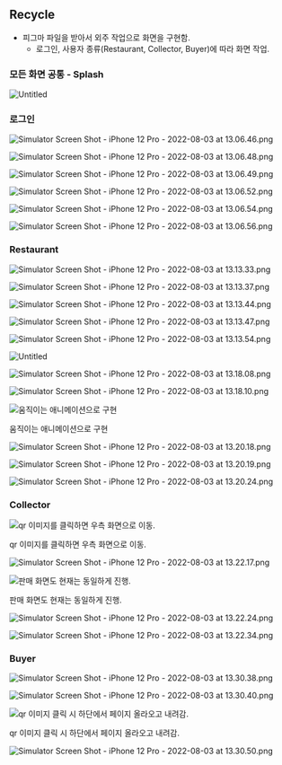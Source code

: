 ## Recycle

- 피그마 파일을 받아서 외주 작업으로 화면을 구현함.
    - 로그인, 사용자 종류(Restaurant, Collector, Buyer)에 따라 화면 작업.

### 모든 화면 공통 - Splash

![Untitled](https://s3-us-west-2.amazonaws.com/secure.notion-static.com/226c5b05-750a-41d7-96fb-7be704b95604/Untitled.png)

### 로그인

![Simulator Screen Shot - iPhone 12 Pro - 2022-08-03 at 13.06.46.png](https://s3-us-west-2.amazonaws.com/secure.notion-static.com/7169ee2f-582b-4038-8545-593f0154b89e/Simulator_Screen_Shot_-_iPhone_12_Pro_-_2022-08-03_at_13.06.46.png)

![Simulator Screen Shot - iPhone 12 Pro - 2022-08-03 at 13.06.48.png](https://s3-us-west-2.amazonaws.com/secure.notion-static.com/208e3f60-6767-4fbb-9d3f-911b8d627f8e/Simulator_Screen_Shot_-_iPhone_12_Pro_-_2022-08-03_at_13.06.48.png)

![Simulator Screen Shot - iPhone 12 Pro - 2022-08-03 at 13.06.49.png](https://s3-us-west-2.amazonaws.com/secure.notion-static.com/23605e06-afdc-465c-b4f4-1167bf69859d/Simulator_Screen_Shot_-_iPhone_12_Pro_-_2022-08-03_at_13.06.49.png)

![Simulator Screen Shot - iPhone 12 Pro - 2022-08-03 at 13.06.52.png](https://s3-us-west-2.amazonaws.com/secure.notion-static.com/05c25952-8172-45af-9357-2041a998d4e9/Simulator_Screen_Shot_-_iPhone_12_Pro_-_2022-08-03_at_13.06.52.png)

![Simulator Screen Shot - iPhone 12 Pro - 2022-08-03 at 13.06.54.png](https://s3-us-west-2.amazonaws.com/secure.notion-static.com/ab767194-6162-4361-9a49-0c4a46c9152c/Simulator_Screen_Shot_-_iPhone_12_Pro_-_2022-08-03_at_13.06.54.png)

![Simulator Screen Shot - iPhone 12 Pro - 2022-08-03 at 13.06.56.png](https://s3-us-west-2.amazonaws.com/secure.notion-static.com/d8ce3d69-6449-4879-83cd-fa42f0ab73f3/Simulator_Screen_Shot_-_iPhone_12_Pro_-_2022-08-03_at_13.06.56.png)

### Restaurant

![Simulator Screen Shot - iPhone 12 Pro - 2022-08-03 at 13.13.33.png](https://s3-us-west-2.amazonaws.com/secure.notion-static.com/d0581eff-830e-4759-94c6-4892cbce7a1e/Simulator_Screen_Shot_-_iPhone_12_Pro_-_2022-08-03_at_13.13.33.png)

![Simulator Screen Shot - iPhone 12 Pro - 2022-08-03 at 13.13.37.png](https://s3-us-west-2.amazonaws.com/secure.notion-static.com/d5f2899c-f179-406f-8866-3918df7db07b/Simulator_Screen_Shot_-_iPhone_12_Pro_-_2022-08-03_at_13.13.37.png)

![Simulator Screen Shot - iPhone 12 Pro - 2022-08-03 at 13.13.44.png](https://s3-us-west-2.amazonaws.com/secure.notion-static.com/27d7193a-3bda-4829-a862-682c6bd3b515/Simulator_Screen_Shot_-_iPhone_12_Pro_-_2022-08-03_at_13.13.44.png)

![Simulator Screen Shot - iPhone 12 Pro - 2022-08-03 at 13.13.47.png](https://s3-us-west-2.amazonaws.com/secure.notion-static.com/71ba61e6-6316-41f6-8a1d-19dd5b455a79/Simulator_Screen_Shot_-_iPhone_12_Pro_-_2022-08-03_at_13.13.47.png)

![Simulator Screen Shot - iPhone 12 Pro - 2022-08-03 at 13.13.54.png](https://s3-us-west-2.amazonaws.com/secure.notion-static.com/d076a17d-569d-4035-bbfb-89988ec83748/Simulator_Screen_Shot_-_iPhone_12_Pro_-_2022-08-03_at_13.13.54.png)

![Untitled](https://s3-us-west-2.amazonaws.com/secure.notion-static.com/a566b53d-a0ee-4d42-b220-0ff2b77510bc/Untitled.png)

![Simulator Screen Shot - iPhone 12 Pro - 2022-08-03 at 13.18.08.png](https://s3-us-west-2.amazonaws.com/secure.notion-static.com/48094fcf-446d-48df-8e69-611faf072db1/Simulator_Screen_Shot_-_iPhone_12_Pro_-_2022-08-03_at_13.18.08.png)

![Simulator Screen Shot - iPhone 12 Pro - 2022-08-03 at 13.18.10.png](https://s3-us-west-2.amazonaws.com/secure.notion-static.com/7375995b-320b-4d50-a16d-4694170e419f/Simulator_Screen_Shot_-_iPhone_12_Pro_-_2022-08-03_at_13.18.10.png)

![움직이는 애니메이션으로 구현](https://s3-us-west-2.amazonaws.com/secure.notion-static.com/81c658ed-7194-4806-860b-2a12d0ea96a3/Simulator_Screen_Recording_-_iPhone_12_Pro_-_2022-08-03_at_13.19.42.gif)

움직이는 애니메이션으로 구현

![Simulator Screen Shot - iPhone 12 Pro - 2022-08-03 at 13.20.18.png](https://s3-us-west-2.amazonaws.com/secure.notion-static.com/4072f4c2-1c0a-4911-b441-5262dab5f315/Simulator_Screen_Shot_-_iPhone_12_Pro_-_2022-08-03_at_13.20.18.png)

![Simulator Screen Shot - iPhone 12 Pro - 2022-08-03 at 13.20.19.png](https://s3-us-west-2.amazonaws.com/secure.notion-static.com/37f150d8-1560-4f13-a9c0-4803d618d6ee/Simulator_Screen_Shot_-_iPhone_12_Pro_-_2022-08-03_at_13.20.19.png)

![Simulator Screen Shot - iPhone 12 Pro - 2022-08-03 at 13.20.24.png](https://s3-us-west-2.amazonaws.com/secure.notion-static.com/632338f7-8da2-4cb6-a354-77d7f1ede468/Simulator_Screen_Shot_-_iPhone_12_Pro_-_2022-08-03_at_13.20.24.png)

### Collector

![qr 이미지를 클릭하면 우측 화면으로 이동.](https://s3-us-west-2.amazonaws.com/secure.notion-static.com/43c7b4f5-fc6b-4da1-8863-fd797f6509bf/Simulator_Screen_Shot_-_iPhone_12_Pro_-_2022-08-03_at_13.22.13.png)

qr 이미지를 클릭하면 우측 화면으로 이동.

![Simulator Screen Shot - iPhone 12 Pro - 2022-08-03 at 13.22.17.png](https://s3-us-west-2.amazonaws.com/secure.notion-static.com/cbf27345-bae8-4bbf-83b5-e739bc7fc020/Simulator_Screen_Shot_-_iPhone_12_Pro_-_2022-08-03_at_13.22.17.png)

![판매 화면도 현재는 동일하게 진행.](https://s3-us-west-2.amazonaws.com/secure.notion-static.com/ce9d24d3-ecb2-4d23-8eff-7d10eebe0623/Untitled.png)

판매 화면도 현재는 동일하게 진행.

![Simulator Screen Shot - iPhone 12 Pro - 2022-08-03 at 13.22.24.png](https://s3-us-west-2.amazonaws.com/secure.notion-static.com/f1230171-e01a-4796-a207-a0d33cf47f2f/Simulator_Screen_Shot_-_iPhone_12_Pro_-_2022-08-03_at_13.22.24.png)

![Simulator Screen Shot - iPhone 12 Pro - 2022-08-03 at 13.22.34.png](https://s3-us-west-2.amazonaws.com/secure.notion-static.com/5bbef98b-698d-4207-b50c-bd838a408e34/Simulator_Screen_Shot_-_iPhone_12_Pro_-_2022-08-03_at_13.22.34.png)

### Buyer

![Simulator Screen Shot - iPhone 12 Pro - 2022-08-03 at 13.30.38.png](https://s3-us-west-2.amazonaws.com/secure.notion-static.com/fbccead6-9ef5-49eb-86e4-2ebcdc9883e9/Simulator_Screen_Shot_-_iPhone_12_Pro_-_2022-08-03_at_13.30.38.png)

![Simulator Screen Shot - iPhone 12 Pro - 2022-08-03 at 13.30.40.png](https://s3-us-west-2.amazonaws.com/secure.notion-static.com/839c4e9b-a07d-4984-844f-2915be337b76/Simulator_Screen_Shot_-_iPhone_12_Pro_-_2022-08-03_at_13.30.40.png)

![qr 이미지 클릭 시 하단에서 페이지 올라오고 내려감.](https://s3-us-west-2.amazonaws.com/secure.notion-static.com/3fccac09-93d1-4f3a-b93f-e05a41a5d1bf/Simulator_Screen_Recording_-_iPhone_12_Pro_-_2022-08-03_at_13.31.31.gif)

qr 이미지 클릭 시 하단에서 페이지 올라오고 내려감.

![Simulator Screen Shot - iPhone 12 Pro - 2022-08-03 at 13.30.50.png](https://s3-us-west-2.amazonaws.com/secure.notion-static.com/4bd93055-7458-42d6-a7f9-e0179baa83c6/Simulator_Screen_Shot_-_iPhone_12_Pro_-_2022-08-03_at_13.30.50.png)
